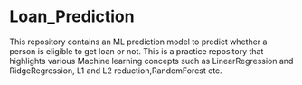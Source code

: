 # Loan_Prediction
This repository contains an ML prediction model to predict whether a person is eligible to get loan or not. This is a practice repository that highlights various Machine learning concepts such as LinearRegression and RidgeRegression, L1 and L2 reduction,RandomForest etc. 
